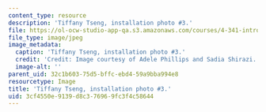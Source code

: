 ```yaml
---
content_type: resource
description: 'Tiffany Tseng, installation photo #3.'
file: https://ol-ocw-studio-app-qa.s3.amazonaws.com/courses/4-341-introduction-to-photography-and-related-media-fall-2007/3cf4550e9139d8c376969fc3f4c58644_tseng6.jpg
file_type: image/jpeg
image_metadata:
  caption: 'Tiffany Tseng, installation photo #3.'
  credit: 'Credit: Image courtesy of Adele Phillips and Sadia Shirazi.'
  image-alt: ''
parent_uid: 32c1b603-75d5-bffc-ebd4-59a9bba994e8
resourcetype: Image
title: 'Tiffany Tseng, installation photo #3.'
uid: 3cf4550e-9139-d8c3-7696-9fc3f4c58644
---
```

